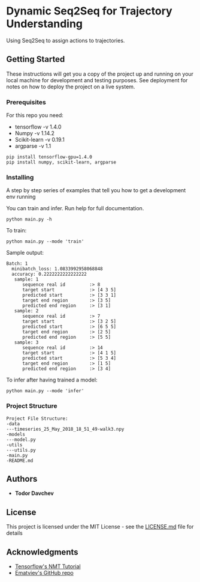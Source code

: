 # Dynamic Seq2Seq for Trajectory Understanding

Using Seq2Seq to assign actions to trajectories.

## Getting Started

These instructions will get you a copy of the project up and running on your local machine for development and testing purposes. See deployment for notes on how to deploy the project on a live system.

### Prerequisites

For this repo you need:

 - tensorflow -v 1.4.0
 - Numpy -v 1.14.2
 - Scikit-learn -v 0.19.1
 - argparse -v 1.1

```
pip install tensorflow-gpu=1.4.0
pip install numpy, scikit-learn, argparse
```

### Installing

A step by step series of examples that tell you how to get a development env running

You can train and infer. 
Run help for full documentation.

```
python main.py -h
```

To train:

```
python main.py --mode 'train'
```

Sample output:

```
Batch: 1
  minibatch_loss: 1.0833992958068848
  accuracy: 0.2222222222222222
   sample: 1
      sequence real id         :> 8
      target start             :> [4 3 5]
      predicted start          :> [3 3 1]
      target end region        :> [3 5]
      predicted end region     :> [3 1]
   sample: 2
      sequence real id         :> 7
      target start             :> [3 2 5]
      predicted start          :> [6 5 5]
      target end region        :> [2 5]
      predicted end region     :> [5 5]
   sample: 3
      sequence real id         :> 14
      target start             :> [4 1 5]
      predicted start          :> [5 3 4]
      target end region        :> [1 5]
      predicted end region     :> [3 4]
```

To infer after having trained a model:

```
python main.py --mode 'infer'
```

### Project Structure

```
Project File Structure:
-data
---timeseries_25_May_2018_18_51_49-walk3.npy
-models
---model.py
-utils
---utils.py
-main.py
-README.md
```

## Authors

* **Todor Davchev**

## License

This project is licensed under the MIT License - see the [LICENSE.md](LICENSE.md) file for details

## Acknowledgments

* [Tensorflow's NMT Tutorial](https://github.com/tensorflow/nmt/tree/tf-1.4)
* [Ematviev's GitHub repo](https://github.com/ematvey/tensorflow-seq2seq-tutorials/blob/master/2-seq2seq-advanced.ipynb)